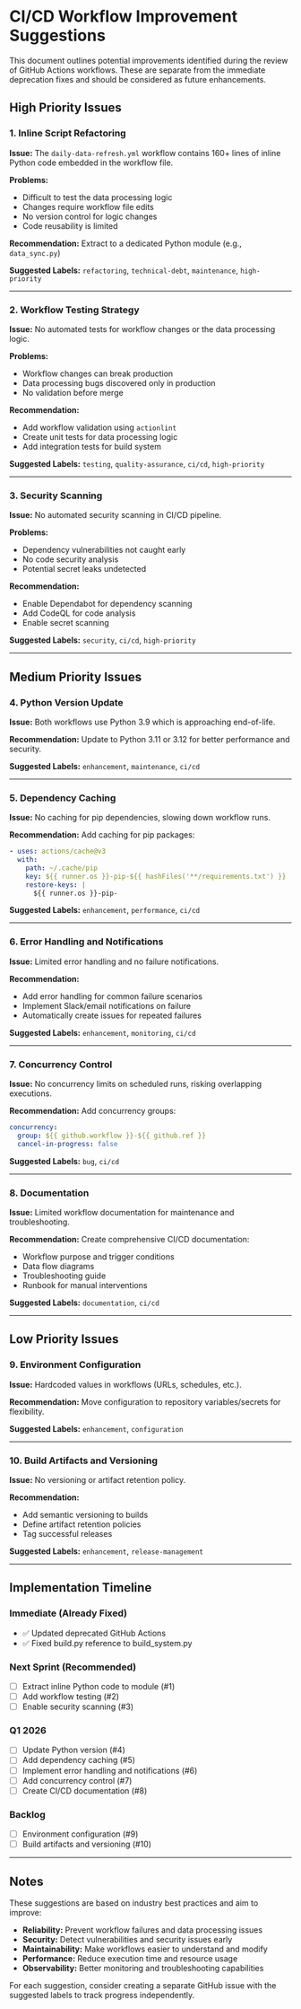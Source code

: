 # CI/CD Workflow Improvement Suggestions

This document outlines potential improvements identified during the review of GitHub Actions workflows. These are separate from the immediate deprecation fixes and should be considered as future enhancements.

## High Priority Issues

### 1. Inline Script Refactoring
**Issue:** The `daily-data-refresh.yml` workflow contains 160+ lines of inline Python code embedded in the workflow file.

**Problems:**
- Difficult to test the data processing logic
- Changes require workflow file edits
- No version control for logic changes
- Code reusability is limited

**Recommendation:** Extract to a dedicated Python module (e.g., `data_sync.py`)

**Suggested Labels:** `refactoring`, `technical-debt`, `maintenance`, `high-priority`

---

### 2. Workflow Testing Strategy
**Issue:** No automated tests for workflow changes or the data processing logic.

**Problems:**
- Workflow changes can break production
- Data processing bugs discovered only in production
- No validation before merge

**Recommendation:** 
- Add workflow validation using `actionlint`
- Create unit tests for data processing logic
- Add integration tests for build system

**Suggested Labels:** `testing`, `quality-assurance`, `ci/cd`, `high-priority`

---

### 3. Security Scanning
**Issue:** No automated security scanning in CI/CD pipeline.

**Problems:**
- Dependency vulnerabilities not caught early
- No code security analysis
- Potential secret leaks undetected

**Recommendation:**
- Enable Dependabot for dependency scanning
- Add CodeQL for code analysis
- Enable secret scanning

**Suggested Labels:** `security`, `ci/cd`, `high-priority`

---

## Medium Priority Issues

### 4. Python Version Update
**Issue:** Both workflows use Python 3.9 which is approaching end-of-life.

**Recommendation:** Update to Python 3.11 or 3.12 for better performance and security.

**Suggested Labels:** `enhancement`, `maintenance`, `ci/cd`

---

### 5. Dependency Caching
**Issue:** No caching for pip dependencies, slowing down workflow runs.

**Recommendation:** Add caching for pip packages:
```yaml
- uses: actions/cache@v3
  with:
    path: ~/.cache/pip
    key: ${{ runner.os }}-pip-${{ hashFiles('**/requirements.txt') }}
    restore-keys: |
      ${{ runner.os }}-pip-
```

**Suggested Labels:** `enhancement`, `performance`, `ci/cd`

---

### 6. Error Handling and Notifications
**Issue:** Limited error handling and no failure notifications.

**Recommendation:**
- Add error handling for common failure scenarios
- Implement Slack/email notifications on failure
- Automatically create issues for repeated failures

**Suggested Labels:** `enhancement`, `monitoring`, `ci/cd`

---

### 7. Concurrency Control
**Issue:** No concurrency limits on scheduled runs, risking overlapping executions.

**Recommendation:** Add concurrency groups:
```yaml
concurrency:
  group: ${{ github.workflow }}-${{ github.ref }}
  cancel-in-progress: false
```

**Suggested Labels:** `bug`, `ci/cd`

---

### 8. Documentation
**Issue:** Limited workflow documentation for maintenance and troubleshooting.

**Recommendation:** Create comprehensive CI/CD documentation:
- Workflow purpose and trigger conditions
- Data flow diagrams
- Troubleshooting guide
- Runbook for manual interventions

**Suggested Labels:** `documentation`, `ci/cd`

---

## Low Priority Issues

### 9. Environment Configuration
**Issue:** Hardcoded values in workflows (URLs, schedules, etc.).

**Recommendation:** Move configuration to repository variables/secrets for flexibility.

**Suggested Labels:** `enhancement`, `configuration`

---

### 10. Build Artifacts and Versioning
**Issue:** No versioning or artifact retention policy.

**Recommendation:**
- Add semantic versioning to builds
- Define artifact retention policies
- Tag successful releases

**Suggested Labels:** `enhancement`, `release-management`

---

## Implementation Timeline

### Immediate (Already Fixed)
- ✅ Updated deprecated GitHub Actions
- ✅ Fixed build.py reference to build_system.py

### Next Sprint (Recommended)
- [ ] Extract inline Python code to module (#1)
- [ ] Add workflow testing (#2)
- [ ] Enable security scanning (#3)

### Q1 2026
- [ ] Update Python version (#4)
- [ ] Add dependency caching (#5)
- [ ] Implement error handling and notifications (#6)
- [ ] Add concurrency control (#7)
- [ ] Create CI/CD documentation (#8)

### Backlog
- [ ] Environment configuration (#9)
- [ ] Build artifacts and versioning (#10)

---

## Notes

These suggestions are based on industry best practices and aim to improve:
- **Reliability:** Prevent workflow failures and data processing issues
- **Security:** Detect vulnerabilities and security issues early
- **Maintainability:** Make workflows easier to understand and modify
- **Performance:** Reduce execution time and resource usage
- **Observability:** Better monitoring and troubleshooting capabilities

For each suggestion, consider creating a separate GitHub issue with the suggested labels to track progress independently.
